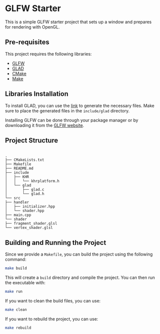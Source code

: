 # GLFW Starter

This is a simple GLFW starter project that sets up a window and prepares for rendering with OpenGL.

## Pre-requisites

This project requires the following libraries:

- [GLFW](https://www.glfw.org/)
- [GLAD](https://glad.dav1d.de/)
- [CMake](https://cmake.org/)
- [Make](https://www.gnu.org/software/make/)

## Libraries Installation

To install GLAD, you can use the [link](https://glad.dav1d.de/#profile=compatibility&language=c&specification=gl&loader=on&api=gl%3D4.6) to generate the necessary files. Make sure to place the generated files in the `include/glad` directory.

Installing GLFW can be done through your package manager or by downloading it from the [GLFW website](https://www.glfw.org/download.html).

## Project Structure

```

.
├── CMakeLists.txt
├── Makefile
├── README.md
├── include
│   ├── KHR
│   │   └── khrplatform.h
│   └── glad
│       ├── glad.c
│       └── glad.h
└── src
├── handler
│   ├── initializer.hpp
│   └── shader.hpp
├── main.cpp
└── shader
├── fragment_shader.glsl
└── vertex_shader.glsl
```

## Building and Running the Project

Since we provide a `Makefile`, you can build the project using the following command:

```bash
make build
```

This will create a `build` directory and compile the project. You can then run the executable with:

```bash
make run
```

If you want to clean the build files, you can use:

```bash
make clean
```

If you want to rebuild the project, you can use:

```bash
make rebuild
```
